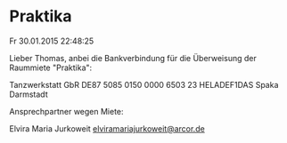 # Praktika

Fr 30.01.2015 22:48:25

Lieber Thomas,
anbei die Bankverbindung für die Überweisung der Raummiete "Praktika":

Tanzwerkstatt GbR
DE87 5085 0150 0000 6503 23
HELADEF1DAS
Spaka Darmstadt



Ansprechpartner wegen Miete:

Elvira Maria Jurkoweit <elviramariajurkoweit@arcor.de>
